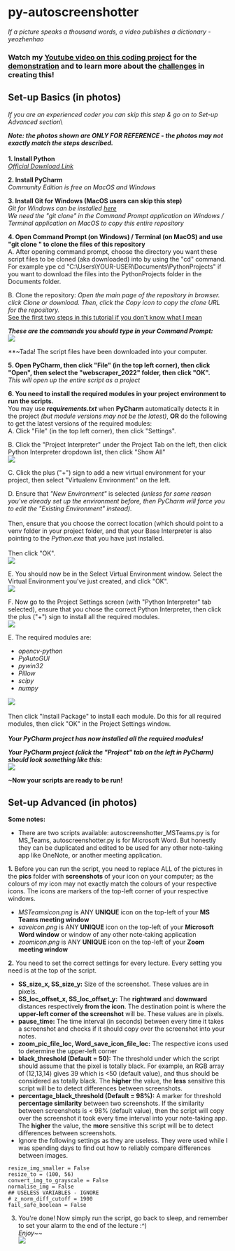 # py-autoscreenshotter
*If a picture speaks a thousand words, a video publishes a dictionary - yeozhenhao*

### Watch my [Youtube video on this coding project](https://youtu.be/8ZPajQafiF4) for the <u>demonstration</u> and to learn more about the <u>challenges</u> in creating this!

## Set-up Basics (in photos)
*If you are an experienced coder you can skip this step & go on to Set-up Advanced section*\

***Note: the photos shown are ONLY FOR REFERENCE - the photos may not exactly match the steps described.***

####
**1. Install Python**\
*[Official Download Link](https://www.python.org/downloads)*

**2. Install PyCharm**\
*Community Edition is free on MacOS and Windows*

**3. Install Git for Windows (MacOS users can skip this step)**\
*Git for Windows can be installed [here](https://gitforwindows.org)*\
*We need the "git clone" in the Command Prompt application on Windows / Terminal application on MacOS to copy this entire repository*

**4. Open Command Prompt (on Windows) / Terminal (on MacOS) and use "git clone <my repository link>" to clone the files of this repository**\
A. After opening command prompt, choose the directory you want these script files to be cloned (aka downloaded) into by using the "cd" command. For example ype cd "C:\Users\YOUR-USER\Documents\PythonProjects" if you want to download the files into the PythonProjects folder in the Documents folder.

B. Clone the repository: *Open the main page of the repository in browser. click Clone or download. Then, click the Copy icon to copy the clone URL for the repository.*\
[See the first two steps in this tutorial if you don't know what I mean](https://blogs.sap.com/2019/07/12/how-to-clone-a-github-repository-to-local-mac-computer/)

***These are the commands you should type in your Command Prompt:***\
![](tutorialPics/CMDcommand.png)

**~Tada! The script files have been downloaded into your computer.

**5. Open PyCharm, then click "File" (in the top left corner), then click "Open", then select the "webscraper_2022" folder, then click "OK".**\
*This will open up the entire script as a project*

**6. You need to install the required modules in your project environment to run the scripts.**\
You may use ***requirements.txt*** when **PyCharm** automatically detects it in the project *(but module versions may not be the latest)*, **OR** do the following to get the latest versions of the required modules:\
A. Click "File" (in the top left corner), then click "Settings".

B. Click the "Project Interpreter" under the Project Tab on the left, then click Python Interpreter dropdown list, then click "Show All"\
![](tutorialPics/PythonInterpreterShowAll.png)

C. Click the plus ("+") sign to add a new virtual environment for your project, then select "Virtualenv Environment" on the left.

D. Ensure that *"New Environment"* is selected *(unless for some reason you've already set up the environment before, then PyCharm will force you to edit the "Existing Environment" instead).*\
\
Then, ensure that you choose the correct location (which should point to a venv folder in your project folder, and that your Base Interpreter is also pointing to the *Python.exe* that you have just installed.\
\
Then click "OK".\
![](tutorialPics/VirtualenvSettings.png)

E. You should now be in the Select Virtual Environment window. Select the Virtual Environment you've just created, and click "OK".\
![](tutorialPics/SelectVirtualEnv.png)

F. Now go to the Project Settings screen (with "Python Interpreter" tab selected), ensure that you chose the correct Python Interpreter, then click the plus ("+") sign to install all the required modules.\
![](tutorialPics/InstallModules_01.png)

E. The required modules are:
- *opencv-python*
- *PyAutoGUI*
- *pywin32*
- *Pillow*
- *scipy*
- *numpy*

![](tutorialPics/InstallModules_02.png)\
\
Then click "Install Package" to install each module. Do this for all required modules, then click "OK" in the Project Settings window.\
\
***Your PyCharm project has now installed all the required modules!***

***Your PyCharm project (click the "Project" tab on the left in PyCharm) should look something like this:***\
![](tutorialPics/PyCharmProject.png)

**~Now your scripts are ready to be run!**

## Set-up Advanced (in photos)
**Some notes:**
- There are two scripts available: autoscreenshotter_MSTeams.py is for MS_Teams, autoscreenshotter.py is for Microsoft Word. But honestly they can be duplicated and edited to be used for any other note-taking app like OneNote, or another meeting application. 

**1.** Before you can run the script, you need to replace ALL of the pictures in the **pics** folder with **screenshots** of your icon on your computer; as the colours of my icon may not exactly match the colours of your respective icons. The icons are markers of the top-left corner of your respective windows.
- *MSTeamsicon.png* is ANY **UNIQUE** icon on the top-left of your **MS Teams meeting window**
- *saveicon.png* is ANY **UNIQUE** icon on the top-left of your **Microsoft Word window** or window of any other note-taking application
- *zoomicon.png* is ANY **UNIQUE** icon on the top-left of your **Zoom meeting window**


**2.** You need to set the correct settings for every lecture. Every setting you need is at the top of the script.
- **SS_size_x, SS_size_y:** Size of the screenshot. These values are in pixels.
- **SS_loc_offset_x, SS_loc_offset_y:** The **rightward** and **downward** distances respectively **from the icon**. The destination point is where the **upper-left corner of the screenshot** will be. These values are in pixels.
- **pause_time:** The time interval (in seconds) between every time it takes a screenshot and checks if it should copy over the screenshot into your notes.
- **zoom_pic_file_loc, Word_save_icon_file_loc:** The respective icons used to determine the upper-left corner
- **black_threshold (Default = 50):** The threshold **<sum of RGB array>** under which the script should assume that the pixel is totally black. For example, an RGB array of (12,13,14) gives 39 which is <50 (default value), and thus should be considered as totally black. The **higher** the value, the **less** sensitive this script will be to detect differences between screenshots.
- **percentage_black_threshold (Default = 98%):** A marker for threshold **percentage similarity** between two screenshots. If the similarity between screenshots is < 98% (default value), then the script will copy over the screenshot it took every time interval into your note-taking app. The **higher** the value, the **more** sensitive this script will be to detect differences between screenshots.
- Ignore the following settings as they are useless. They were used while I was spending days to find out how to reliably compare differences between images.
```
resize_img_smaller = False
resize_to = (100, 56)
convert_img_to_grayscale = False
normalise_img = False
## USELESS VARIABLES - IGNORE
# z_norm_diff_cutoff = 1900
fail_safe_boolean = False
```

3. You're done! Now simply run the script, go back to sleep, and remember to set your alarm to the end of the lecture :^)\
*Enjoy*~~\
![](tutorialPics/RunScript.png)